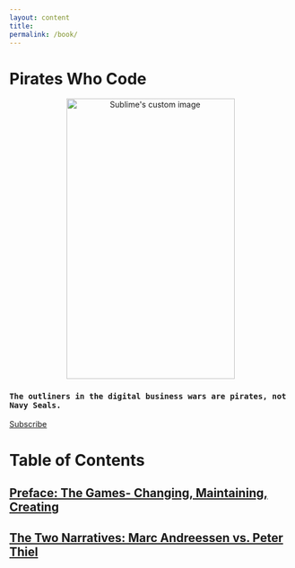 ```yaml
---
layout: content
title: 
permalink: /book/
---
```


# Pirates Who Code

<p align="center">
  <img width="300" height="500" src="https://i.imgur.com/l5Q36FN.jpg" alt="Sublime's custom image"/>
</p>


### `The outliners in the digital business wars are pirates, not Navy Seals.` 
[Subscribe](https://mailchi.mp/a68c89762ee3/pirates)

# Table of Contents

## [Preface: The Games- Changing, Maintaining, Creating](https://medium.com/pirateswhocode/can-you-design-a-market-that-you-can-dominate-7b6690ff46b4)

## [The Two Narratives: Marc Andreessen vs. Peter Thiel](https://allenleein.github.io/brains/2018/11/the-two-narratives)


